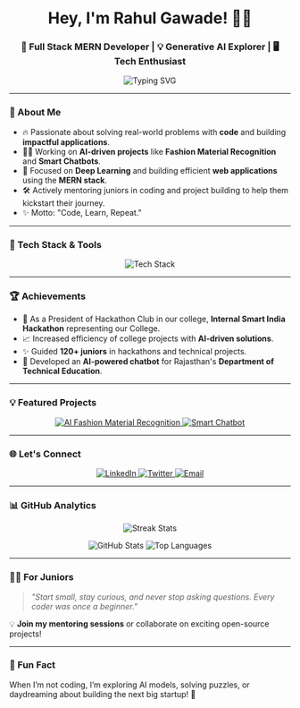 <h1 align="center">Hey, I'm Rahul Gawade! 👨‍💻</h1>
<h3 align="center">🚀 Full Stack MERN Developer | 💡 Generative AI Explorer | 🖥️ Tech Enthusiast</h3>

<p align="center">
  <img src="https://readme-typing-svg.demolab.com?font=Fira+Code&size=24&duration=4000&pause=1000&color=00C7FF&center=true&vCenter=true&width=435&lines=Full+Stack+Developer+%F0%9F%92%BB;Generative+AI+Enthusiast+%F0%9F%A7%BA;Always+learning+new+things!+%F0%9F%93%9A" alt="Typing SVG" />
</p>

---

### 🌟 About Me  
- 🔥 Passionate about solving real-world problems with **code** and building **impactful applications**.  
- 👨‍💻 Working on **AI-driven projects** like **Fashion Material Recognition** and **Smart Chatbots**.  
- 🧠 Focused on **Deep Learning** and building efficient **web applications** using the **MERN stack**.  
- 🛠️ Actively mentoring juniors in coding and project building to help them kickstart their journey.  
- ✨ Motto: "Code, Learn, Repeat."  

---

### 🚀 Tech Stack & Tools  
<p align="center">
  <img src="https://skillicons.dev/icons?i=react,nodejs,express,mongodb,python,cpp,html,css,tailwind,git,github,tensorflow,pytorch&theme=dark" alt="Tech Stack" />
</p>

---

### 🏆 Achievements  
- 🥇 As a President of Hackathon Club in our college, **Internal Smart India Hackathon** representing our College.  
- 📈 Increased efficiency of college projects with **AI-driven solutions**.  
- ✨ Guided **120+ juniors** in hackathons and technical projects.  
- 🏅 Developed an **AI-powered chatbot** for Rajasthan's **Department of Technical Education**.  

---

### 💡 Featured Projects  
<p align="center">
  <a href="https://github.com/rahulgawadee/AI-Fashion-Material-Recognition">
    <img src="https://github-readme-stats.vercel.app/api/pin/?username=rahulgawadee&repo=AI-Fashion-Material-Recognition&theme=radical" alt="AI Fashion Material Recognition" />
  </a>
  <a href="https://github.com/rahulgawadee/Smart-Chatbot">
    <img src="https://github-readme-stats.vercel.app/api/pin/?username=rahulgawadee&repo=Smart-Chatbot&theme=radical" alt="Smart Chatbot" />
  </a>
</p>

---

### 🌐 Let's Connect  
<p align="center">
  <a href="https://linkedin.com/in/rahulgawadee" target="_blank">
    <img src="https://img.shields.io/badge/LinkedIn-0A66C2?style=for-the-badge&logo=linkedin&logoColor=white" alt="LinkedIn" />
  </a>
  <a href="https://twitter.com/rahulgawadee" target="_blank">
    <img src="https://img.shields.io/badge/Twitter-1DA1F2?style=for-the-badge&logo=twitter&logoColor=white" alt="Twitter" />
  </a>
  <a href="mailto:rahulgawadee@gmail.com">
    <img src="https://img.shields.io/badge/Email-D14836?style=for-the-badge&logo=gmail&logoColor=white" alt="Email" />
  </a>
</p>

---

### 📊 GitHub Analytics  
<p align="center">
  <img src="https://github-readme-streak-stats.herokuapp.com/?user=rahulgawadee&theme=radical" alt="Streak Stats" />
</p>
<p align="center">
  <img src="https://github-readme-stats.vercel.app/api?username=rahulgawadee&show_icons=true&theme=radical" alt="GitHub Stats" />
  <img src="https://github-readme-stats.vercel.app/api/top-langs/?username=rahulgawadee&layout=compact&theme=radical" alt="Top Languages" />
</p>

---

### 🧑‍🏫 For Juniors  
> _"Start small, stay curious, and never stop asking questions. Every coder was once a beginner."_  

💡 **Join my mentoring sessions** or collaborate on exciting open-source projects!  

---

### 🎯 Fun Fact  
When I’m not coding, I’m exploring AI models, solving puzzles, or daydreaming about building the next big startup! 🚀  
